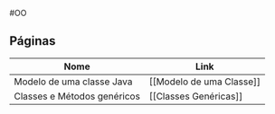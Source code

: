 #OO
## Páginas

| Nome                        | Link                     |
| --------------------------- | ------------------------ |
| Modelo de uma classe Java   | [[Modelo de uma Classe]] |
| Classes e Métodos genéricos | [[Classes Genéricas]]    |
